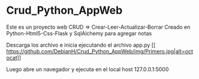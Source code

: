 # Crud_Python_AppWeb
Este es un proyecto web CRUD => Crear-Leer-Actualizar-Borrar 
Creado en Python-Html5-Css-Flask y SqlAlchemy para agregar notas

Descarga los archivo e inicia ejecutando el archivo app.py
[[ https://github.com/DebianH/Crud_Python_AppWeb/img/Primero.jpg|alt=octocat]]

Luego abre un navegador y ejecuta en el local host 127.0.0.1:5000



